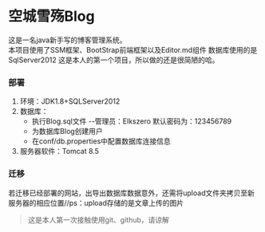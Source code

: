 # 空城雪殇Blog
这是一名java新手写的博客管理系统。  
本项目使用了SSM框架、BootStrap前端框架以及Editor.md组件
数据库使用的是SqlServer2012
这是本人的第一个项目，所以做的还是很简陋的哈。
### 部署
1. 环境：JDK1.8+SQLServer2012
2. 数据库：
   * 执行Blog.sql文件 --管理员：Elkszero 默认密码为：123456789
   * 为数据库Blog创建用户
   * 在conf/db.properties中配置数据库连接信息
3. 服务器软件：Tomcat 8.5

### 迁移
若迁移已经部署的网站，出导出数据库数据意外，还需将upload文件夹拷贝至新服务器的相应位置//ps：upload存储的是文章上传的图片


>这是本人第一次接触使用git、github，请谅解

